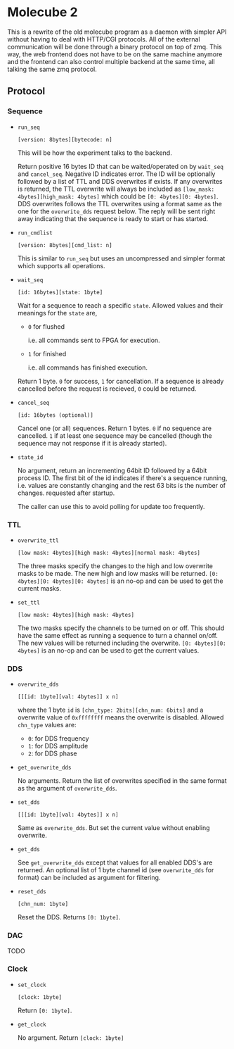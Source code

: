 # Molecube 2

This is a rewrite of the old molecube program as a daemon with simpler API
without having to deal with HTTP/CGI protocols.
All of the external communication will be done through a binary protocol on top of zmq.
This way, the web frontend does not have to be on the same machine anymore and
the frontend can also control multiple backend at the same time, all talking the same
zmq protocol.

## Protocol

### Sequence

* `run_seq`

    `[version: 8bytes][bytecode: n]`

    This will be how the experiment talks to the backend.

    Return positive 16 bytes ID that can be waited/operated on by `wait_seq` and `cancel_seq`.
    Negative ID indicates error.
    The ID will be optionally followed by a list of TTL and DDS overwrites if exists.
    If any overwrites is returned, the TTL overwrite will always be included as
    `[low_mask: 4bytes][high_mask: 4bytes]` which could be `[0: 4bytes][0: 4bytes]`.
    DDS overwrites follows the TTL overwrites using a format same as the one for the
    `overwrite_dds` request below.
    The reply will be sent right away indicating that the sequence is ready to start
    or has started.

* `run_cmdlist`

    `[version: 8bytes][cmd_list: n]`

    This is similar to `run_seq` but uses an uncompressed and simpler format which
    supports all operations.

* `wait_seq`

    `[id: 16bytes][state: 1byte]`

    Wait for a sequence to reach a specific `state`.
    Allowed values and their meanings for the `state` are,

    * `0` for flushed

        i.e. all commands sent to FPGA for execution.

    * `1` for finished

        i.e. all commands has finished execution.

    Return 1 byte. `0` for success, `1` for cancellation.
    If a sequence is already cancelled before the request is recieved, `0` could be returned.

* `cancel_seq`

    `[id: 16bytes (optional)]`

    Cancel one (or all) sequences.
    Return 1 bytes. `0` if no sequence are cancelled.
    `1` if at least one sequence may be cancelled
    (though the sequence may not response if it is already started).

* `state_id`

    No argument, return an incrementing 64bit ID followed by a 64bit process ID.
    The first bit of the id indicates if there's a sequence running,
    i.e. values are constantly changing and the rest 63 bits is the number of changes.
    requested after startup.

    The caller can use this to avoid polling for update too frequently.

### TTL

* `overwrite_ttl`

    `[low mask: 4bytes][high mask: 4bytes][normal mask: 4bytes]`

    The three masks specify the changes to the high and low overwrite masks to be made.
    The new high and low masks will be returned.
    `[0: 4bytes][0: 4bytes][0: 4bytes]` is an no-op and can be used to get the current masks.

* `set_ttl`

    `[low mask: 4bytes][high mask: 4bytes]`

    The two masks specify the channels to be turned on or off.
    This should have the same effect as running a sequence to turn a channel on/off.
    The new values will be returned including the overwrite.
    `[0: 4bytes][0: 4bytes]` is an no-op and can be used to get the current values.

### DDS

* `overwrite_dds`

    `[[[id: 1byte][val: 4bytes]] x n]`

    where the 1 byte `id` is `[chn_type: 2bits][chn_num: 6bits]` and a overwrite value of
    `0xffffffff` means the overwrite is disabled.
    Allowed `chn_type` values are:

    * `0`: for DDS frequency
    * `1`: for DDS amplitude
    * `2`: for DDS phase

* `get_overwrite_dds`

    No arguments. Return the list of overwrites specified in the same format as
    the argument of `overwrite_dds`.

* `set_dds`

    `[[[id: 1byte][val: 4bytes]] x n]`

    Same as `overwrite_dds`. But set the current value without enabling overwrite.

* `get_dds`

    See `get_overwrite_dds` except that values for all enabled DDS's are returned.
    An optional list of 1 byte channel id (see `overwrite_dds` for format)
    can be included as argument for filtering.

* `reset_dds`

    `[chn_num: 1byte]`

    Reset the DDS. Returns `[0: 1byte]`.

### DAC

TODO

### Clock

* `set_clock`

    `[clock: 1byte]`

    Return `[0: 1byte]`.

* `get_clock`

    No argument. Return `[clock: 1byte]`
